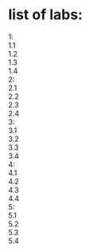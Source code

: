 # list of labs:
1:  
1.1  
1.2  
1.3  
1.4  
2:  
2.1  
2.2  
2.3  
2.4  
3:  
3.1  
3.2  
3.3  
3.4  
4:  
4.1  
4.2  
4.3  
4.4  
5:  
5.1  
5.2  
5.3  
5.4  
